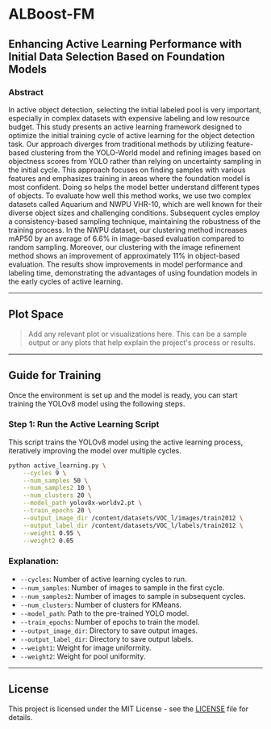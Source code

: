 # ALBoost-FM
## Enhancing Active Learning Performance with Initial Data Selection Based on Foundation Models

### Abstract

In active object detection, selecting the initial labeled
pool is very important, especially in complex datasets with
expensive labeling and low resource budget. This study
presents an active learning framework designed to optimize
the initial training cycle of active learning for the
object detection task. Our approach diverges from traditional
methods by utilizing feature-based clustering from
the YOLO-World model and refining images based on objectness
scores from YOLO rather than relying on uncertainty
sampling in the initial cycle. This approach focuses
on finding samples with various features and emphasizes
training in areas where the foundation model is most confident.
Doing so helps the model better understand different
types of objects. To evaluate how well this method
works, we use two complex datasets called Aquarium and
NWPU VHR-10, which are well known for their diverse object
sizes and challenging conditions. Subsequent cycles
employ a consistency-based sampling technique, maintaining
the robustness of the training process. In the NWPU
dataset, our clustering method increases mAP50 by an average
of 6.6% in image-based evaluation compared to random
sampling. Moreover, our clustering with the image refinement
method shows an improvement of approximately
11% in object-based evaluation. The results show improvements
in model performance and labeling time, demonstrating
the advantages of using foundation models in the early
cycles of active learning.

---

## Plot Space

> Add any relevant plot or visualizations here. This can be a sample output or any plots that help explain the project's process or results.

---

## Guide for Training

Once the environment is set up and the model is ready, you can start training the YOLOv8 model using the following steps.

### Step 1: Run the Active Learning Script

This script trains the YOLOv8 model using the active learning process, iteratively improving the model over multiple cycles.

```bash
python active_learning.py \
    --cycles 9 \
    --num_samples 50 \
    --num_samples2 10 \
    --num_clusters 20 \
    --model_path yolov8x-worldv2.pt \
    --train_epochs 20 \
    --output_image_dir /content/datasets/VOC_l/images/train2012 \
    --output_label_dir /content/datasets/VOC_l/labels/train2012 \
    --weight1 0.95 \
    --weight2 0.05
```

### Explanation:

- `--cycles`: Number of active learning cycles to run.
- `--num_samples`: Number of images to sample in the first cycle.
- `--num_samples2`: Number of images to sample in subsequent cycles.
- `--num_clusters`: Number of clusters for KMeans.
- `--model_path`: Path to the pre-trained YOLO model.
- `--train_epochs`: Number of epochs to train the model.
- `--output_image_dir`: Directory to save output images.
- `--output_label_dir`: Directory to save output labels.
- `--weight1`: Weight for image uniformity.
- `--weight2`: Weight for pool uniformity.

---

## License

This project is licensed under the MIT License - see the [LICENSE](LICENSE) file for details.